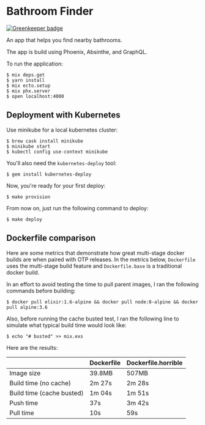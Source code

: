 # Bathroom Finder

[![Greenkeeper badge](https://badges.greenkeeper.io/rzane/bathroom_finder.svg)](https://greenkeeper.io/)

An app that helps you find nearby bathrooms.

The app is build using Phoenix, Absinthe, and GraphQL.

To run the application:

```
$ mix deps.get
$ yarn install
$ mix ecto.setup
$ mix phx.server
$ open localhost:4000
```

## Deployment with Kubernetes

Use minikube for a local kubernetes cluster:

    $ brew cask install minikube
    $ minikube start
    $ kubectl config use-context minikube

You'll also need the `kubernetes-deploy` tool:

    $ gem install kubernetes-deploy

Now, you're ready for your first deploy:

    $ make provision

From now on, just run the following command to deploy:

    $ make deploy

## Dockerfile comparison

Here are some metrics that demonstrate how great multi-stage docker builds are when paired with OTP releases. In the metrics below, `Dockerfile` uses the multi-stage build feature and `Dockerfile.base` is a traditional docker build.

In an effort to avoid testing the time to pull parent images, I ran the following commands before building:

    $ docker pull elixir:1.6-alpine && docker pull node:8-alpine && docker pull alpine:3.6

Also, before running the cache busted test, I ran the following line to simulate what typical build time would look like:

    $ echo "# busted" >> mix.exs

Here are the results:

|                           | Dockerfile | Dockerfile.horrible |
|---------------------------|------------|---------------------|
| Image size                | 39.8MB     | 507MB               |
| Build time (no cache)     | 2m 27s     | 2m 28s              |
| Build time (cache busted) | 1m 04s     | 1m 51s              |
| Push time                 | 37s        | 3m 42s              |
| Pull time                 | 10s        | 59s                 |
